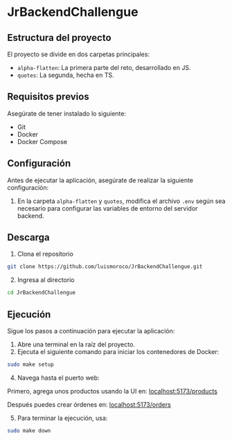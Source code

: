 # JrBackendChallengue

## Estructura del proyecto

El proyecto se divide en dos carpetas principales:

- `alpha-flatten`: La primera parte del reto, desarrollado en JS.
- `quotes`: La segunda, hecha en TS.

## Requisitos previos

Asegúrate de tener instalado lo siguiente:

- Git
- Docker
- Docker Compose

## Configuración

Antes de ejecutar la aplicación, asegúrate de realizar la siguiente configuración:

1. En la carpeta `alpha-flatten` y `quotes`, modifica el archivo `.env` según sea necesario para configurar las variables de entorno del servidor backend.

## Descarga

1. Clona el repositorio
```bash
git clone https://github.com/luismoroco/JrBackendChallengue.git
```
2. Ingresa al directorio
```bash
cd JrBackendChallengue
```

## Ejecución

Sigue los pasos a continuación para ejecutar la aplicación:

1. Abre una terminal en la raíz del proyecto.
2. Ejecuta el siguiente comando para iniciar los contenedores de Docker:

```bash
sudo make setup
```

4. Navega hasta el puerto web: 

Primero, agrega unos productos usando la UI en: 
[localhost:5173/products](http://localhost:5173/products)

Después puedes crear órdenes en:
[localhost:5173/orders](http://localhost:5173/orders)

5. Para terminar la ejecución, usa:
```bash
sudo make down
```